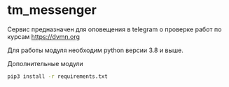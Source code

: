 # tm_messenger

Сервис предназначен для оповещения в telegram о проверке работ по курсам https://dvmn.org

Для работы модуля необходим python версии 3.8 и выше.

Дополнительные модули

```sh
pip3 install -r requirements.txt
```
